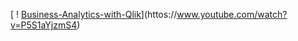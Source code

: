 [ ! [Business-Analytics-with-Qlik](https://img.youtube.com/vi/P5S1aYjzmS4/e.jog)](httos://www.youtube.com/watch?v=P5S1aYjzmS4)
